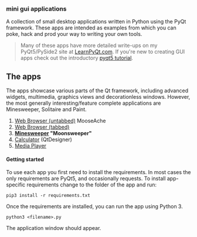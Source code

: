 ### mini gui applications

A collection of small desktop applications written in Python
using the PyQt framework. These apps are intended as examples from
which you can poke, hack and prod your way to writing your own tools.

> Many of these apps have more detailed write-ups on my PyQt5/PySide2 site at [LearnPyQt.com](https://www.learnpyqt.com/apps/).
If you're new to creating GUI apps check out the introductory [pyqt5 tutorial](https://www.learnpyqt.com/courses/start/).

## The apps

The apps showcase various parts of the Qt framework, including advanced widgets,
multimedia, graphics views and decorationless windows. However, the most
generally interesting/feature complete applications are Minesweeper, Solitaire
and Paint.

1. [Web Browser (untabbed)](browser/) MooseAche 
1. [Web Browser (tabbed)](browser_tabbed/) 
1. **[Minesweeper](minesweeper/)  "Moonsweeper"**
1. [Calculator](calculator/) (QtDesigner)
1. [Media Player](mediaplayer/) 

#### Getting started

To use each app you first need to install the requirements. In most cases
the only requirements are PyQt5, and occasionally requests. To install
app-specific requirements change to the folder of the app and run:

    pip3 install -r requirements.txt
    
Once the requirements are installed, you can run the app using Python 3.

    python3 <filename>.py
 
The application window should appear.

<br> 
